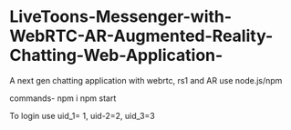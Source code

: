 # LiveToons-Messenger-with-WebRTC-AR-Augmented-Reality-Chatting-Web-Application-
A next gen chatting application with webrtc, rs1 and AR
use node.js/npm

commands- npm i
          npm start
         
        
        
To login use uid_1= 1, uid-2=2, uid_3=3
      
